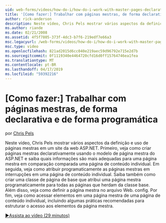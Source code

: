 ```yaml
---
uid: web-forms/videos/how-do-i/how-do-i-work-with-master-pages-declaratively-and-programmatically
title: '[Como fazer:] Trabalhar com páginas mestras, de forma declarativa e de forma programática | Microsoft Docs'
author: rick-anderson
description: Neste vídeo, Chris Pels mostrar vários aspectos da definição e uso de páginas mestras em um site da web ASP.NET. Primeiro, consulte como criar páginas mestras declarati...
ms.author: riande
ms.date: 02/21/2008
ms.assetid: 4f5f7805-373f-4dc3-b7f6-219edf7e66a3
msc.legacyurl: /web-forms/videos/how-do-i/how-do-i-work-with-master-pages-declaratively-and-programmatically
msc.type: video
ms.openlocfilehash: 821ad2015d6cc040e219aec59d96792e715e2d7b
ms.sourcegitcommit: 0f1119340e4464720cfd16d0ff15764746ea1fea
ms.translationtype: MT
ms.contentlocale: pt-BR
ms.lasthandoff: 04/17/2019
ms.locfileid: "59392216"
---
```

# <a name="how-do-i-work-with-master-pages-declaratively-and-programmatically"></a>[Como fazer:] Trabalhar com páginas mestras, de forma declarativa e de forma programática

por [Chris Pels](https://twitter.com/chrispels)

Neste vídeo, Chris Pels mostrar vários aspectos da definição e uso de páginas mestras em um site da web ASP.NET. Primeiro, veja como criar páginas mestras declarativamente usando o modelo de página mestra do ASP.NET e saiba quais informações são mais adequadas para uma página mestra em comparação comparada uma página de conteúdo individual. Em seguida, veja como atribuir programaticamente as páginas mestras em interrupções em uma página de conteúdo individual. Saiba também como criar uma classe de página de base que atribui uma página mestra programaticamente para todas as páginas que herdam da classe base. Além disso, veja como definir a página mestra no arquivo Web. config. Por fim, veja como acessar elementos em uma página mestra de uma página de conteúdo individual, incluindo algumas práticas recomendadas para estruturar o acesso aos elementos da página mestra.

[&#9654;Assista ao vídeo (29 minutos)](https://channel9.msdn.com/Blogs/ASP-NET-Site-Videos/how-do-i-work-with-master-pages-declaratively-and-programmatically)

